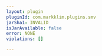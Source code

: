 ```yaml
---
layout: plugin
pluginId: com.markklim.plugins.smv
jarSha1: INVALID
isJarAvailable: false
error: NONE
violations: []

---
```

